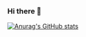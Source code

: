 ### Hi there 👋
[![Anurag's GitHub stats](https://github-readme-stats.vercel.app/api?username=xYossaf&count_private=true&show_icons=true&theme=tokyonight)](https://github.com/anuraghazra/github-readme-stats)
<!--
**xYossaf/xYossaf** is a ✨ _special_ ✨ repository because its `README.md` (this file) appears on your GitHub profile.

Here are some ideas to get you started:

- 🔭 I’m currently working on ...
- 🌱 I’m currently learning ...
- 👯 I’m looking to collaborate on ...
- 🤔 I’m looking for help with ...
- 💬 Ask me about ...
- 📫 How to reach me: ...
- 😄 Pronouns: ...
- ⚡ Fun fact: ...
-->

